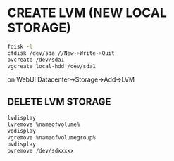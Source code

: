 # CREATE LVM (NEW LOCAL STORAGE)

``` bash
fdisk -l
cfdisk /dev/sda //New->Write->Quit
pvcreate /dev/sda1
vgcreate local-hdd /dev/sda1
```

on WebUI Datacenter->Storage->Add->LVM

## DELETE LVM STORAGE

``` bash
lvdisplay
lvremove %nameofvolume%
vgdisplay
vgremove %nameofvolumegroup%
pvdisplay
pvremove /dev/sdxxxxx
```

